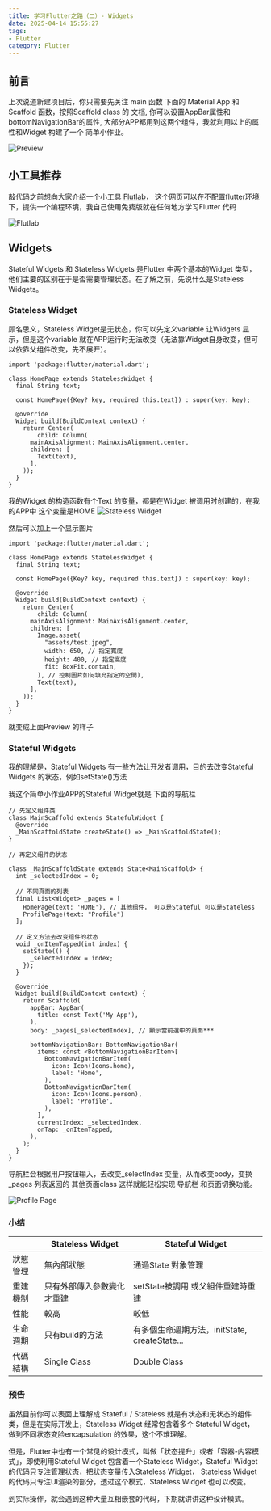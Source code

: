 ```yaml
---
title: 学习Flutter之路（二）- Widgets
date: 2025-04-14 15:55:27
tags:
- Flutter
category: Flutter
---
```


## 前言

上次说道新建项目后，你只需要先关注 main 函数 下面的 Material App 和 Scaffold 函数，按照Scaffold class 的 文档, 你可以设置AppBar属性和 bottomNavigationBar的属性, 大部分APP都用到这两个组件，我就利用以上的属性和Widget 构建了一个 简单小作业。

![Preview](images/学习Flutter之路（二）-Widgets/AppPreview.png)

## 小工具推荐

敲代码之前想向大家介绍一个小工具 [Flutlab](https://flutlab.io/)， 这个网页可以在不配置flutter环境下，提供一个编程环境，我自己使用免费版就在任何地方学习Flutter 代码

![Flutlab](images/学习Flutter之路（二）-Widgets/flutlab.png)

## Widgets
Stateful Widgets 和 Stateless Widgets 是Flutter 中两个基本的Widget 类型，他们主要的区别在于是否需要管理状态。在了解之前，先说什么是Stateless Widgets。

### Stateless Widget
顾名思义，Stateless Widget是无状态，你可以先定义variable 让Widgets 显示，但是这个variable 就在APP运行时无法改变（无法靠Widget自身改变，但可以依靠父组件改变，先不展开）。

```
import 'package:flutter/material.dart';

class HomePage extends StatelessWidget {
  final String text;

  const HomePage({Key? key, required this.text}) : super(key: key);

  @override
  Widget build(BuildContext context) {
    return Center(
        child: Column(
      mainAxisAlignment: MainAxisAlignment.center,
      children: [
        Text(text),
      ],
    ));
  }
}
```

我的Widget 的构造函数有个Text 的变量，都是在Widget 被调用时创建的，在我的APP中 这个变量是HOME
![Stateless Widget](images/学习Flutter之路（二）-Widgets/home.png)

然后可以加上一个显示图片
```
import 'package:flutter/material.dart';

class HomePage extends StatelessWidget {
  final String text;

  const HomePage({Key? key, required this.text}) : super(key: key);

  @override
  Widget build(BuildContext context) {
    return Center(
        child: Column(
      mainAxisAlignment: MainAxisAlignment.center,
      children: [
        Image.asset(
          "assets/test.jpeg",
          width: 650, // 指定寬度
          height: 400, // 指定高度
          fit: BoxFit.contain,
        ), // 控制圖片如何填充指定的空間),
        Text(text),
      ],
    ));
  }
}
```
就变成上面Preview 的样子

### Stateful Widgets
我的理解是，Stateful Widgets 有一些方法让开发者调用，目的去改变Stateful Widgets 的状态，例如setState()方法

我这个简单小作业APP的Stateful Widget就是 下面的导航栏
```
// 先定义组件类
class MainScaffold extends StatefulWidget {
  @override
  _MainScaffoldState createState() => _MainScaffoldState();
}

// 再定义组件的状态

class _MainScaffoldState extends State<MainScaffold> {
  int _selectedIndex = 0;

  // 不同頁面的列表
  final List<Widget> _pages = [
    HomePage(text: 'HOME'), // 其他组件， 可以是Stateful 可以是Stateless
    ProfilePage(text: "Profile") 
  ];

  // 定义方法去改变组件的状态
  void _onItemTapped(int index) {
    setState(() {
      _selectedIndex = index;
    });
  }

  @override
  Widget build(BuildContext context) {
    return Scaffold(
      appBar: AppBar(
        title: const Text('My App'),
      ),
      body: _pages[_selectedIndex], // 顯示當前選中的頁面***

      bottomNavigationBar: BottomNavigationBar(
        items: const <BottomNavigationBarItem>[
          BottomNavigationBarItem(
            icon: Icon(Icons.home),
            label: 'Home',
          ),
          BottomNavigationBarItem(
            icon: Icon(Icons.person),
            label: 'Profile',
          ),
        ],
        currentIndex: _selectedIndex,
        onTap: _onItemTapped,
      ),
    );
  }
}
```
导航栏会根据用户按钮输入，去改变_selectIndex 变量，从而改变body，变换_pages 列表返回的 其他页面class
这样就能轻松实现 导航栏 和页面切换功能。


![Profile Page](images/学习Flutter之路（二）-Widgets/navbar.png)

### 小结
| | Stateless Widget | Stateful Widget |
|---|---|---|
| 狀態管理 | 無內部狀態 | 通過State 對象管理 |
| 重建機制 | 只有外部傳入參數變化才重建 | setState被調用 或父組件重建時重建 |
| 性能 | 較高 | 較低 |
| 生命週期 | 只有build的方法 | 有多個生命週期方法，initState, createState... |
| 代碼結構 | Single Class | Double Class |

### 预告

虽然目前你可以表面上理解成 Stateful / Stateless 就是有状态和无状态的组件类，但是在实际开发上，Stateless Widget 经常包含着多个 Stateful Widget， 做到不同状态变脸encapsulation 的效果，这个不难理解。

但是，Flutter中也有一个常见的设计模式，叫做「状态提升」或者「容器-内容模式」，即使利用Stateful Widget 包含着一个Stateless Widget，Stateful Widget 的代码只专注管理状态，把状态变量传入Stateless Widget， Stateless Widget的代码只专注UI渲染的部分，透过这个模式，Stateless Widget 也可以改变。

到实际操作，就会遇到这种大量互相嵌套的代码，下期就讲讲这种设计模式。